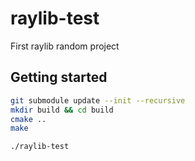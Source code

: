 # raylib-test

First raylib random project

## Getting started

```bash
git submodule update --init --recursive
mkdir build && cd build
cmake ..
make

./raylib-test
```